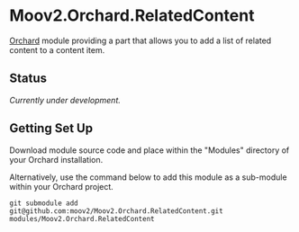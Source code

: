 # Moov2.Orchard.RelatedContent

[Orchard](http://www.orchardproject.net/) module providing a part that allows you to add a list of related content to a content item.

## Status

*Currently under development.*

## Getting Set Up

Download module source code and place within the "Modules" directory of your Orchard installation.

Alternatively, use the command below to add this module as a sub-module within your Orchard project.

    git submodule add git@github.com:moov2/Moov2.Orchard.RelatedContent.git modules/Moov2.Orchard.RelatedContent